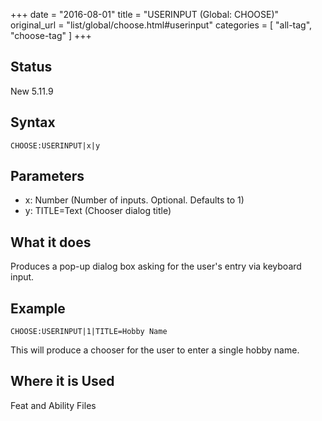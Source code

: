 +++
date = "2016-08-01"
title = "USERINPUT (Global: CHOOSE)"
original_url = "list/global/choose.html#userinput"
categories = [ "all-tag", "choose-tag" ]
+++

## Status

New 5.11.9

## Syntax

`CHOOSE:USERINPUT|x|y`

## Parameters

-   x: Number (Number of inputs. Optional. Defaults
    to 1)
-   y: TITLE=Text (Chooser dialog title)



What it does
------------

Produces a pop-up dialog box asking for the user's entry via keyboard
input.

Example
-------

`CHOOSE:USERINPUT|1|TITLE=Hobby Name`

This will produce a chooser for the user to enter a single hobby name.

Where it is Used
----------------

Feat and Ability Files

